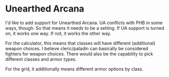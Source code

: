 
# Unearthed Arcana

I'd like to add support for Unearthed Arcana. UA conflicts with PHB in 
some ways, though. So that means it needs to be a setting. If UA support
is turned on, it works one way. If not, it works the other way.

For the calculator, this means that classes will have different (additional)
weapon choices. I believe cleric/paladin can basically be considered 
fighters for weapon choices. There would also be the capability to 
pick different classes and armor types.

For the grid, it additionally means different armor options by class.